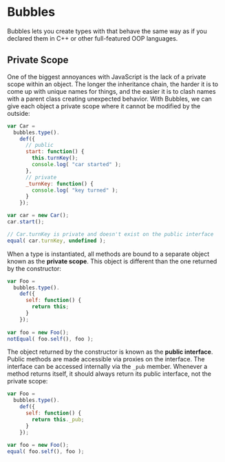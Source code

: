 # Bubbles

Bubbles lets you create types with that behave the same way as if you declared them in C++ or other full-featured OOP languages.

## Private Scope

One of the biggest annoyances with JavaScript is the lack of a private scope within an object. The longer the inheritance chain, the harder it is to come up with unique names for things, and the easier it is to clash names with a parent class creating unexpected behavior. With Bubbles, we can give each object a private scope where it cannot be modified by the outside:

```js
var Car =
  bubbles.type().
    def({
      // public
      start: function() {
        this.turnKey();
        console.log( "car started" );
      },
      // private
      _turnKey: function() {
        console.log( "key turned" );
      }
    });

var car = new Car();
car.start();

// Car.turnKey is private and doesn't exist on the public interface
equal( car.turnKey, undefined );
```

When a type is instantiated, all methods are bound to a separate object known as the **private scope**. This object is different than the one returned by the constructor:

```js
var Foo =
  bubbles.type().
    def({
      self: function() {
        return this;
      }
    });
  
var foo = new Foo();
notEqual( foo.self(), foo );
```

The object returned by the constructor is known as the **public interface**. Public methods are made accessible via proxies on the interface. The interface can be accessed internally via the `_pub` member. Whenever a method returns
itself, it should always return its public interface, not the private scope:
```js
var Foo =
  bubbles.type().
    def({
      self: function() {
        return this._pub;
      }
    });
  
var foo = new Foo();
equal( foo.self(), foo );
```
